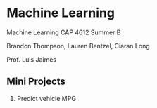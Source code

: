 # Machine Learning
Machine Learning CAP 4612 Summer B

Brandon Thompson, Lauren Bentzel, Ciaran Long

Prof. Luis Jaimes

## Mini Projects
1. Predict vehicle MPG
